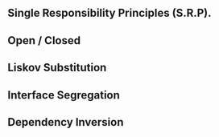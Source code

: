 ## Single Responsibility Principles (S.R.P).

## Open / Closed

## Liskov Substitution 

## Interface Segregation

## Dependency Inversion
